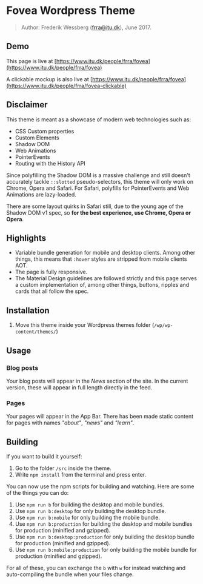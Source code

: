 # Fovea Wordpress Theme

> Author: Frederik Wessberg (frra@itu.dk), June 2017.

## Demo

This page is live at [https://www.itu.dk/people/frra/fovea](https://www.itu.dk/people/frra/fovea)

A clickable mockup is also live at [https://www.itu.dk/people/frra/fovea](https://www.itu.dk/people/frra/fovea-clickable)

## Disclaimer

This theme is meant as a showcase of modern web technologies such as:

- CSS Custom properties
- Custom Elements
- Shadow DOM
- Web Animations
- PointerEvents
- Routing with the History API

Since polyfilling the Shadow DOM is a massive challenge and still doesn't accurately tackle `::slotted` pseudo-selectors,
this theme will only work on Chrome, Opera and Safari. For Safari, polyfills for PointerEvents and Web Animations are lazy-loaded.

There are some layout quirks in Safari still, due to the young age of the Shadow DOM v1 spec,
so **for the best experience, use Chrome, Opera or Opera**.

## Highlights

- Variable bundle generation for mobile and desktop clients. Among other things, this means that `:hover` styles are stripped from mobile clients AOT.
- The page is fully responsive.
- The Material Design guidelines are followed strictly and this page serves a custom implementation of, among other things, buttons, ripples and cards that all follow the spec.

## Installation

1. Move this theme inside your Wordpress themes folder (`/wp/wp-content/themes/`)

## Usage

### Blog posts

Your blog posts will appear in the *News* section of the site.
In the current version, these will appear in full length directly in the feed.

### Pages

Your pages will appear in the App Bar. There has been made static content for pages with
names *"about"*, *"news"* and *"learn"*.

## Building

If you want to build it yourself:

1. Go to the folder `/src` inside the theme.
2. Write `npm install` from the terminal and press enter.

You can now use the npm scripts for building and watching. Here are some of the things
you can do:

1. Use `npm run b` for building the desktop and mobile bundles.
2. Use `npm run b:desktop` for only building the desktop bundle.
3. Use `npm run b:mobile` for only building the mobile bundle.
4. Use `npm run b:production` for building the desktop and mobile bundles for production (minified and gzipped).
5. Use `npm run b:desktop:production` for only building the desktop bundle for production (minified and gzipped).
6. Use `npm run b:mobile:production` for only building the mobile bundle for production (minified and gzipped).

For all of these, you can exchange the `b` with `w` for instead watching and auto-compiling the bundle when your files change.
